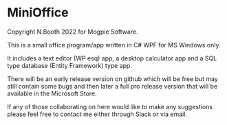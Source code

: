 # MiniOffice
Copyright N.Booth 2022 for Mogpie Software.

This is a small office program/app written in C# WPF for MS Windows only.

It includes a text editor (WP esq) app, a desktop calculator app and a SQL type database (Entity Framework) type app.

There will be an early release version on github which will be free but may still contain some bugs and then later a full pro release version that will be available in the 
Microsoft Store.

If any of those collaborating on here would like to make any suggestions please feel free to contact me either through Slack or via email.
